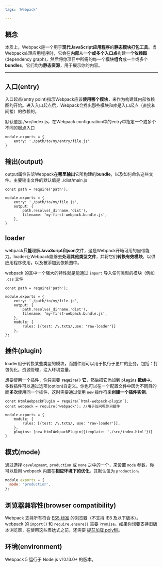 ```yaml
---
tags: 'Webpack'

---
```




## 概念

本质上，Webpack是一个用于**现代JavaScript应用程序**的**静态模块打包工具**。当Webpack处理应用程序时，它会在**内部**从**一个或多个入口点**构建**一个依赖图**(dependency graph)，然后将你项目中所需的每一个模块**组合**成一个或多个**bundles**，它们均为**静态资源**，用于展示你的内容。

---



## 入口(entry)

入口起点(entry point)指示Webpack应该**使用哪个模块**，来作为构建其内部依赖图的开始。进入入口起点后，Webpack会找出那些模块和库是入口起点（直接和间接）的依赖的。

默认值是./src/index.js，在Webpack configuration中的entry中指定一个或多个不同的起点入口

```
module.exports = {
	entry: './path/to/my/entry/file.js'
}
```



## 输出(output)

output属性告诉Webpack在**哪里输出**它所构建的**bundle**，以及如何命名这些文件。主要输出文件的默认值是 ./dist/main.js

```
const path = require('path');

module.exports = {
	entry: './path/to/my/file.js',
	output: {
		path.resolve(_dirname,'dist'),
		filename: 'my-first-webpack.bundle.js',
	},
}
```



## loader

webpack**只能**理解**JavaScript和json**文件，这是Webpack开箱可用的自带能力。loader让Webpack能够去**处理其他类型文件**，并将它们**转换有效模块**，以供应用程序使用，以及被添加到依赖图中。

webpack 的其中一个强大的特性就是能通过 `import` 导入任何类型的模块（例如 `.css` 文件

```
const path = require('path');

module.exports = {
	entry: './path/to/my/file.js',
	output: {
		path.resolve(_dirname,'dist'),
		filename: 'my-first-webpack.bundle.js',
	},
	module: {
		rules: [{test: /\.txt$/,use: 'raw-loader'}]
	},
};
```



## 插件(plugin)

loader用于转换某些类型的模块，而插件则可以用于执行于更广的业务。包括：打包优化，资源管理，注入环境变量。

想要使用一个插件，你只需要 **`require()` 它**，然后把它添加到 **`plugins` 数组**中。多数插件可以通过选项(option)自定义。你也可以在一个配置文件中因为不同目的而**多次**使用同一个插件，这时需要通过使用 `new` 操作符来**创建一个插件实例**。

```
const HtmlWebpackPlugin = require(`html-webpack-plugin`);
const webpack = require('webpack'); //用于访问呢你只插件

module.exports = {
	module: {
		rules: [{test: /\.txt$/, use: 'raw-loader'}],
	},
	plugins: [new HtmlWebpackPlugin({template: './src/index.html'})]
}
```



## 模式(mode)

通过选择 `development`, `production` 或 `none` 之中的一个，来设置 `mode` 参数，你可以启用 webpack 内置在**相应环境下的优化**。其默认值为 `production`。

```javascript
module.exports = {
  mode: 'production',
};
```



## 浏览器兼容性(browser compatibility)

Webpack 支持所有符合 [ES5 标准](https://kangax.github.io/compat-table/es5/) 的浏览器（不支持 IE8 及以下版本）。webpack 的 `import()` 和 `require.ensure()` 需要 `Promise`。如果你想要支持旧版本浏览器，在使用这些表达式之前，还需要 [提前加载 polyfill](https://www.webpackjs.com/guides/shimming/)。



## 环境(environment)

Webpack 5 运行于 Node.js v10.13.0+ 的版本。

